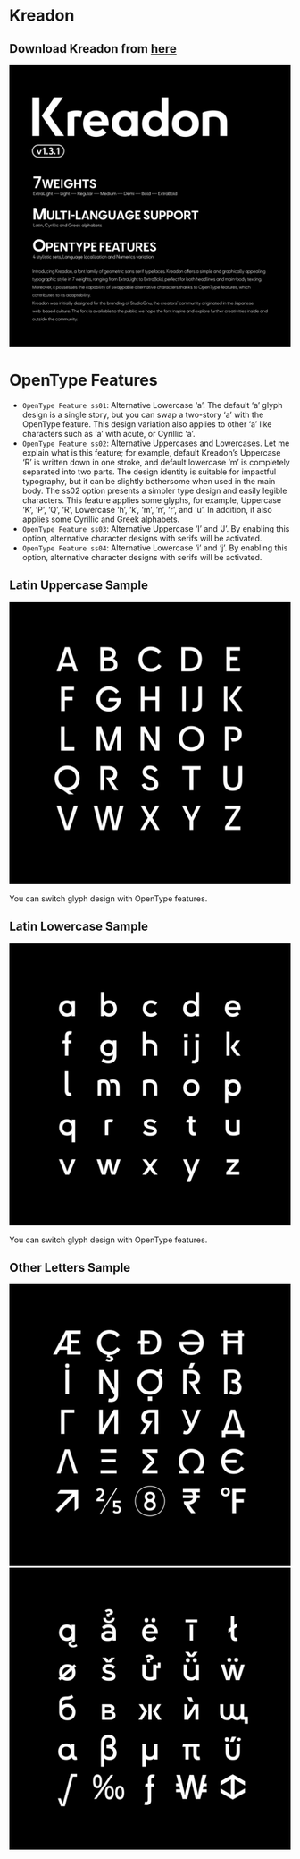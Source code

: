 # Kreadon

## Download Kreadon from [here](https://github.com/Kohakuno-Layer/Kreadon/releases)

![Sample Image](documentation/37-02.png)

# OpenType Features

* `OpenType Feature ss01`: Alternative Lowercase ‘a’. The default ‘a’ glyph design is a single story, but you can swap a two-story ‘a’ with the OpenType feature. This design variation also applies to other ‘a’ like characters such as ‘a’ with acute, or Cyrillic ‘a’.
* `OpenType Feature ss02`: Alternative Uppercases and Lowercases. Let me explain what is this feature; for example, default Kreadon’s Uppercase ‘R’ is written down in one stroke, and default lowercase ‘m’ is completely separated into two parts. The design identity is suitable for impactful typography, but it can be slightly bothersome when used in the main body. The ss02 option presents a simpler type design and easily legible characters. This feature applies some glyphs, for example, Uppercase ‘K’, ‘P’, ‘Q’, ‘R’, Lowercase ‘h’, ‘k’, ‘m’, ’n’, ‘r’, and ‘u’. In addition, it also applies some Cyrillic and Greek alphabets.
* `OpenType Feature ss03`: Alternative Uppercase ‘I’ and ‘J’. By enabling this option, alternative character designs with serifs will be activated.
* `OpenType Feature ss04`: Alternative Lowercase ‘i’ and ‘j’. By enabling this option, alternative character designs with serifs will be activated.

## Latin Uppercase Sample

![Sample Image](documentation/37-a1.gif)

You can switch glyph design with OpenType features. 

## Latin Lowercase Sample

![Sample Image](documentation/37-a2.gif)

You can switch glyph design with OpenType features. 

## Other Letters Sample

![Sample Image](documentation/37-07.png)
![Sample Image](documentation/37-08.png)